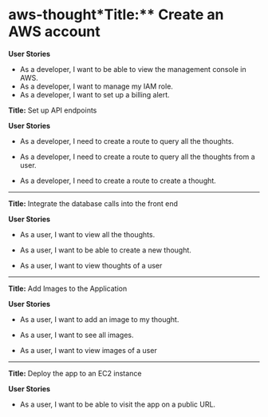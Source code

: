 # aws-thought*Title:** Create an AWS account
**User Stories**
* As a developer, I want to be able to view the management console in AWS.
* As a developer, I want to manage my IAM role.
* As a developer, I want to set up a billing alert.


**Title:** Set up API endpoints

**User Stories**

* As a developer, I need to create a route to query all the thoughts.

* As a developer, I need to create a route to query all the thoughts from a user.

* As a developer, I need to create a route to create a thought.

-------------------------------------------------------------------------
**Title:** Integrate the database calls into the front end

**User Stories**

* As a user, I want to view all the thoughts.

* As a user, I want to be able to create a new thought.

* As a user, I want to view thoughts of a user
-----------------------------------------------------------------------------

**Title:** Add Images to the Application

**User Stories**

* As a user, I want to add an image to my thought.

* As a user, I want to see all images.

* As a user, I want to view images of a user
-------------------------------------------------------------------------------
**Title:** Deploy the app to an EC2 instance

**User Stories**

* As a user, I want to be able to visit the app on a public URL.